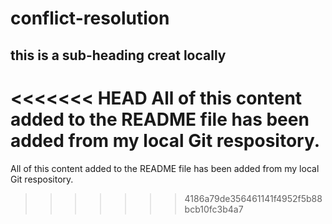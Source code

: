 # conflict-resolution

## this is a sub-heading creat locally

<<<<<<< HEAD
All of this content added to the README file has been added from my local Git respository. 
=======
All of this content added to the README file has been added from my local Git respository. 
>>>>>>> 4186a79de356461141f4952f5b88bcb10fc3b4a7
